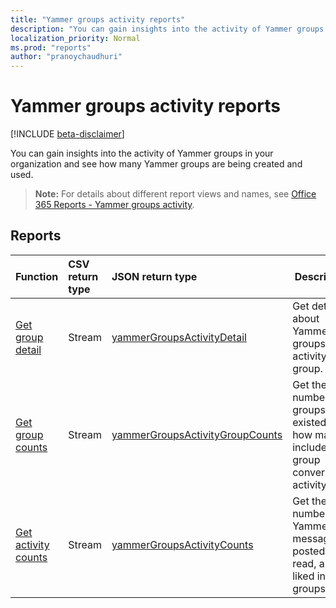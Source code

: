 ```yaml
---
title: "Yammer groups activity reports"
description: "You can gain insights into the activity of Yammer groups in your organization and see how many Yammer groups are being created and used."
localization_priority: Normal
ms.prod: "reports"
author: "pranoychaudhuri"
---
```


# Yammer groups activity reports

[!INCLUDE [beta-disclaimer](../../includes/beta-disclaimer.md)]

You can gain insights into the activity of Yammer groups in your organization and see how many Yammer groups are being created and used.

> **Note:** For details about different report views and names, see [Office 365 Reports - Yammer groups activity](https://support.office.com/client/Yammer-groups-activity-report-94dd92ec-ea73-43c6-b51f-2a11fd78aa31).

## Reports

| Function                                 | CSV return type | JSON return type                         | Description                              |
| :--------------------------------------- | :-------------- | :--------------------------------------- | ---------------------------------------- |
| [Get group detail](../api/reportroot-getyammergroupsactivitydetail.md) | Stream          | [yammerGroupsActivityDetail](../resources/yammergroupsactivitydetail.md) | Get details about Yammer groups activity by group. |
| [Get group counts](../api/reportroot-getyammergroupsactivitygroupcounts.md) | Stream          | [yammerGroupsActivityGroupCounts](../resources/yammergroupsactivitygroupcounts.md) | Get the total number of groups that existed and how many included group conversation activity. |
| [Get activity counts](../api/reportroot-getyammergroupsactivitycounts.md) | Stream          | [yammerGroupsActivityCounts](../resources/yammergroupsactivitycounts.md) | Get the number of Yammer messages posted, read, and liked in groups. |
